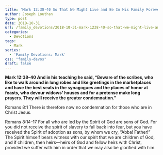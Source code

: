 ```yaml
---
title: 'Mark 12:38-40 So That We Might Live and Be In His Family Forever'
author: Joseph Louthan
type: post
date: 2018-10-31
url: /family_devotions/2018-10-31-mark-1238-40-so-that-we-might-live-and-b.md/
categories:
  - Devotions
tags:
  - Mark
series:
  - 'Family Devotions: Mark'
css: "family-devos"
draft: false
---
```

**Mark 12:38–40 And in his teaching he said, “Beware of the scribes, who like to walk around in long robes and like greetings in the marketplaces and have the best seats in the synagogues and the places of honor at feasts, who devour widows' houses and for a pretense make long prayers. They will receive the greater condemnation.”**

Romans 8:1 There is therefore now no condemnation for those who are in Christ Jesus.

Romans 8:14–17 For all who are led by the Spirit of God are sons of God. For you did not receive the spirit of slavery to fall back into fear, but you have received the Spirit of adoption as sons, by whom we cry, “Abba! Father!” The Spirit himself bears witness with our spirit that we are children of God, and if children, then heirs—heirs of God and fellow heirs with Christ, provided we suffer with him in order that we may also be glorified with him.